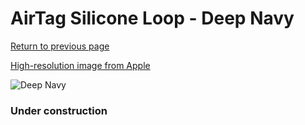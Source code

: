 # AirTag Silicone Loop - Deep Navy

[Return to previous page](/airtag)

[High-resolution image from Apple](https://store.storeimages.cdn-apple.com/8756/as-images.apple.com/is/MHJ03?wid=4500&hei=4500&fmt=png)

<div style="width: 384px"><img src="/everyphone/MHJ03.png" alt="Deep Navy"></div>

### Under construction
